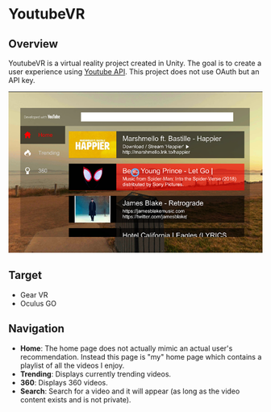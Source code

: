 # YoutubeVR

## Overview
YoutubeVR is a virtual reality project created in Unity. The goal is to create a user experience using [Youtube API](https://developers.google.com/youtube/v3/). This project does not use OAuth but an API key.

![Image of Home Page](https://github.com/jinyell/YoutubeVR/blob/master/TubeVR%20Example%20Shots/HomePage.PNG)

## Target
* Gear VR
* Oculus GO

## Navigation
* **Home**: The home page does not actually mimic an actual user's recommendation. Instead this page is "my" home page which contains a playlist of all the videos I enjoy.
* **Trending**: Displays currently trending videos.
* **360**: Displays 360 videos.
* **Search**: Search for a video and it will appear (as long as the video content exists and is not private).
